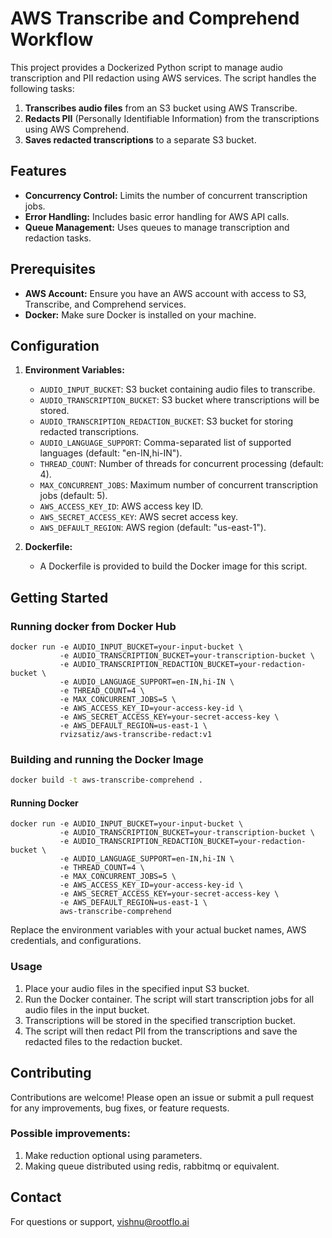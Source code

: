 # AWS Transcribe and Comprehend Workflow

This project provides a Dockerized Python script to manage audio transcription and PII redaction using AWS services. The script handles the following tasks:

1. **Transcribes audio files** from an S3 bucket using AWS Transcribe.
2. **Redacts PII** (Personally Identifiable Information) from the transcriptions using AWS Comprehend.
3. **Saves redacted transcriptions** to a separate S3 bucket.

## Features

- **Concurrency Control:** Limits the number of concurrent transcription jobs.
- **Error Handling:** Includes basic error handling for AWS API calls.
- **Queue Management:** Uses queues to manage transcription and redaction tasks.

## Prerequisites

- **AWS Account:** Ensure you have an AWS account with access to S3, Transcribe, and Comprehend services.
- **Docker:** Make sure Docker is installed on your machine.

## Configuration

1. **Environment Variables:**
   - `AUDIO_INPUT_BUCKET`: S3 bucket containing audio files to transcribe.
   - `AUDIO_TRANSCRIPTION_BUCKET`: S3 bucket where transcriptions will be stored.
   - `AUDIO_TRANSCRIPTION_REDACTION_BUCKET`: S3 bucket for storing redacted transcriptions.
   - `AUDIO_LANGUAGE_SUPPORT`: Comma-separated list of supported languages (default: "en-IN,hi-IN").
   - `THREAD_COUNT`: Number of threads for concurrent processing (default: 4).
   - `MAX_CONCURRENT_JOBS`: Maximum number of concurrent transcription jobs (default: 5).
   - `AWS_ACCESS_KEY_ID`: AWS access key ID.
   - `AWS_SECRET_ACCESS_KEY`: AWS secret access key.
   - `AWS_DEFAULT_REGION`: AWS region (default: "us-east-1").

2. **Dockerfile:**
   - A Dockerfile is provided to build the Docker image for this script.

## Getting Started

### Running docker from Docker Hub

```
docker run -e AUDIO_INPUT_BUCKET=your-input-bucket \
           -e AUDIO_TRANSCRIPTION_BUCKET=your-transcription-bucket \
           -e AUDIO_TRANSCRIPTION_REDACTION_BUCKET=your-redaction-bucket \
           -e AUDIO_LANGUAGE_SUPPORT=en-IN,hi-IN \
           -e THREAD_COUNT=4 \
           -e MAX_CONCURRENT_JOBS=5 \
           -e AWS_ACCESS_KEY_ID=your-access-key-id \
           -e AWS_SECRET_ACCESS_KEY=your-secret-access-key \
           -e AWS_DEFAULT_REGION=us-east-1 \
           rvizsatiz/aws-transcribe-redact:v1
```

### Building and running the Docker Image

```sh
docker build -t aws-transcribe-comprehend .
```

#### Running Docker

```
docker run -e AUDIO_INPUT_BUCKET=your-input-bucket \
           -e AUDIO_TRANSCRIPTION_BUCKET=your-transcription-bucket \
           -e AUDIO_TRANSCRIPTION_REDACTION_BUCKET=your-redaction-bucket \
           -e AUDIO_LANGUAGE_SUPPORT=en-IN,hi-IN \
           -e THREAD_COUNT=4 \
           -e MAX_CONCURRENT_JOBS=5 \
           -e AWS_ACCESS_KEY_ID=your-access-key-id \
           -e AWS_SECRET_ACCESS_KEY=your-secret-access-key \
           -e AWS_DEFAULT_REGION=us-east-1 \
           aws-transcribe-comprehend
```
Replace the environment variables with your actual bucket names, AWS credentials, and configurations.

### Usage

1. Place your audio files in the specified input S3 bucket.
2. Run the Docker container. The script will start transcription jobs for all audio files in the input bucket.
3. Transcriptions will be stored in the specified transcription bucket.
4. The script will then redact PII from the transcriptions and save the redacted files to the redaction bucket.

## Contributing

Contributions are welcome! Please open an issue or submit a pull request for any improvements, bug fixes, or feature requests.

### Possible improvements:

1. Make reduction optional using parameters.
2. Making queue distributed using redis, rabbitmq or equivalent.

## Contact
For questions or support, vishnu@rootflo.ai
